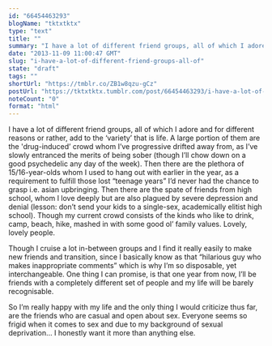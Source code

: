 ```yaml
---
id: "66454463293"
blogName: "tktxtktx"
type: "text"
title: ""
summary: "I have a lot of different friend groups, all of which I adore and for different reasons or rather, add to the 'variety' that is..."
date: "2013-11-09 11:00:47 GMT"
slug: "i-have-a-lot-of-different-friend-groups-all-of"
state: "draft"
tags: ""
shortUrl: "https://tmblr.co/ZB1w8qzu-gCz"
postUrl: "https://tktxtktx.tumblr.com/post/66454463293/i-have-a-lot-of-different-friend-groups-all-of"
noteCount: "0"
format: "html"
---
```


I have a lot of different friend groups, all of which I adore and for different reasons or rather, add to the ‘variety’ that is life. A large portion of them are the 'drug-induced’ crowd whom I’ve progressive drifted away from, as I’ve slowly entranced the merits of being sober (though I’ll chow down on a good psychedelic any day of the week). Then there are the plethora of 15/16-year-olds whom I used to hang out with earlier in the year, as a requirement to fulfill those lost “teenage years” I’d never had the chance to grasp i.e. asian upbringing. Then there are the spate of friends from high school, whom I love deeply but are also plagued by severe depression and denial (lesson: don’t send your kids to a single-sex, academically elitist high school). Though my current crowd consists of the kinds who like to drink, camp, beach, hike, mashed in with some good ol’ family values. Lovely, lovely people. 

Though I cruise a lot in-between groups and I find it really easily to make new friends and transition, since I basically know as that “hilarious guy who makes inappropriate comments” which is why I’m so disposable, yet interchangeable. One thing I can promise, is that one year from now, I’ll be friends with a completely different set of people and my life will be barely recognisable. 

So I’m really happy with my life and the only thing I would criticize thus far, are the friends who are casual and open about sex. Everyone seems so frigid when it comes to sex and due to my background of sexual deprivation… I honestly want it more than anything else.